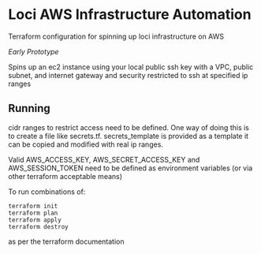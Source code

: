 # Loci AWS Infrastructure Automation

Terraform configuration for spinning up loci infrastructure on AWS

*Early Prototype* 

Spins up an ec2 instance using your local public ssh key with a VPC, public subnet, and internet gateway and security restricted to ssh at specified ip ranges

## Running

cidr ranges to restrict access need to be defined. One way of doing this is to create a file like secrets.tf.  secrets_template is provided as a template it can be copied and modified with real ip ranges.

Valid AWS_ACCESS_KEY, AWS_SECRET_ACCESS_KEY and AWS_SESSION_TOKEN need to be defined as environment variables (or via other terraform acceptable means)

To run combinations of: 

```
terraform init 
terraform plan
terraform apply
terraform destroy
```
as per the terraform documentation